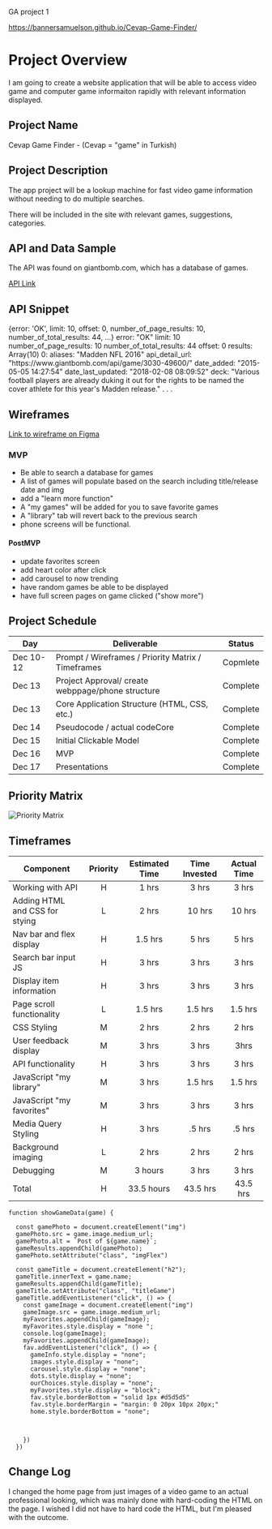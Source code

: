 GA project 1

https://bannersamuelson.github.io/Cevap-Game-Finder/
# Project Overview
I am going to create a website application that will be able to access video game and computer game informaiton rapidly with relevant information displayed.
## Project Name


Cevap Game Finder - (Cevap = "game" in Turkish)
## Project Description

 The app project will be a lookup machine for fast video game information without needing to do multiple searches. 

There will be included in the site with relevant games, suggestions, categories.

## API and Data Sample

The API was found on giantbomb.com, which has a database of games.

[API Link](http://www.giantbomb.com/api/search/?api_key=ea72d6fa698b889389beedfb65fbb5cf921e51da&format=json&query="${name}"&resources=game)

<h2>API Snippet</h2>
{error: 'OK', limit: 10, offset: 0, number_of_page_results: 10, number_of_total_results: 44, …}
error: "OK"
limit: 10
number_of_page_results: 10
number_of_total_results: 44
offset: 0
results: Array(10)
0:
aliases: "Madden NFL 2016"
api_detail_url: "https://www.giantbomb.com/api/game/3030-49600/"
date_added: "2015-05-05 14:27:54"
date_last_updated: "2018-02-08 08:09:52"
deck: "Various football players are already duking it out for the rights to be named the cover athlete for this year's Madden release." . . .

<h2>Wireframes</h2>

[Link to wireframe on Figma](https://www.figma.com/file/8T49Yi7EM6A59cnXE8Ig9g/Wireframe-p1?node-id=0%3A1)


### MVP

- Be able to search a database for games
- A list of games will populate based on the search including title/release date and img
- add a "learn more function"
- A "my games" will be added for you to save favorite games
- A "library" tab will revert back to the previous search
- phone screens will be functional.

#### PostMVP  

- update favorites screen
- add heart color after click
- add carousel to now trending
- have random games be able to be displayed
- have full screen pages on game clicked ("show more")
## Project Schedule

|  Day | Deliverable | Status
|---|---| ---|
|Dec 10-12| Prompt / Wireframes / Priority Matrix / Timeframes | Copmlete
|Dec 13| Project Approval/ create webppage/phone structure | Complete
|Dec 13| Core Application Structure (HTML, CSS, etc.) | Complete
|Dec 14| Pseudocode / actual codeCore| Complete
|Dec 15| Initial Clickable Model  | Complete
|Dec 16| MVP | Complete
|Dec 17| Presentations | Complete

## Priority Matrix

![Priority Matrix](https://res.cloudinary.com/dnv6i44dp/image/upload/v1639368115/Priority_Matrix_toqoqy.png)
## Timeframes

| Component | Priority | Estimated Time | Time Invested | Actual Time |
| --- | :---: |  :---: | :---: | :---: |
| Working with API | H | 1 hrs| 3 hrs| 3 hrs|
| Adding HTML and CSS for stying | L | 2 hrs | 10 hrs | 10 hrs |
| Nav bar and flex display | H | 1.5 hrs | 5 hrs | 5 hrs|
| Search bar input JS | H| 3 hrs | 3 hrs | 3 hrs |
| Display item information | H | 3 hrs | 3 hrs | 3 hrs
| Page scroll functionality | L | 1.5 hrs | 1.5 hrs | 1.5 hrs |
| CSS Styling| M | 2 hrs | 2 hrs | 2 hrs |
| User feedback display | M | 3 hrs | 3 hrs | 3hrs |
| API functionality | H| 3 hrs | 3 hrs | 3 hrs |
| JavaScript "my library" | M | 3 hrs | 1.5 hrs | 1.5 hrs |
| JavaScript "my favorites" | M | 3 hrs | 3 hrs | 3 hrs |
| Media Query Styling | H | 3 hrs| .5 hrs | .5 hrs
| Background imaging | L | 2 hrs | 2 hrs | 2 hrs |
| Debugging | M | 3 hours | 3 hrs | 3 hrs |
| Total | H | 33.5 hours | 43.5 hrs | 43.5 hrs |

<!-- CODE SNIPPET I'M PROUD OF -->
```
function showGameData(game) {

  const gamePhoto = document.createElement("img")
  gamePhoto.src = game.image.medium_url;
  gamePhoto.alt = `Post of ${game.name}`;
  gameResults.appendChild(gamePhoto);
  gamePhoto.setAttribute("class", "imgFlex")

  const gameTitle = document.createElement("h2");
  gameTitle.innerText = game.name;
  gameResults.appendChild(gameTitle);
  gameTitle.setAttribute("class", "titleGame")
  gameTitle.addEventListener("click", () => {
    const gameImage = document.createElement("img")
    gameImage.src = game.image.medium_url;
    myFavorites.appendChild(gameImage);
    myFavorites.style.display = "none ";
    console.log(gameImage);
    myFavorites.appendChild(gameImage);
    fav.addEventListener("click", () => {
      gameInfo.style.display = "none";
      images.style.display = "none";
      carousel.style.display = "none";
      dots.style.display = "none";
      ourChoices.style.display = "none";
      myFavorites.style.display = "block";
      fav.style.borderBottom = "solid 1px #d5d5d5"
      fav.style.borderMargin = "margin: 0 20px 10px 20px;"
      home.style.borderBottom = "none";



    })
  })
  ```

## Change Log
 <!-- Use this section to document what changes were made and the reasoning behind those changes.   !-->
I changed the home page from just images of a video game to an actual professional looking, which was mainly done with hard-coding the HTML on the page. I wished I did not have to hard code the HTML, but I'm pleased with the outcome.